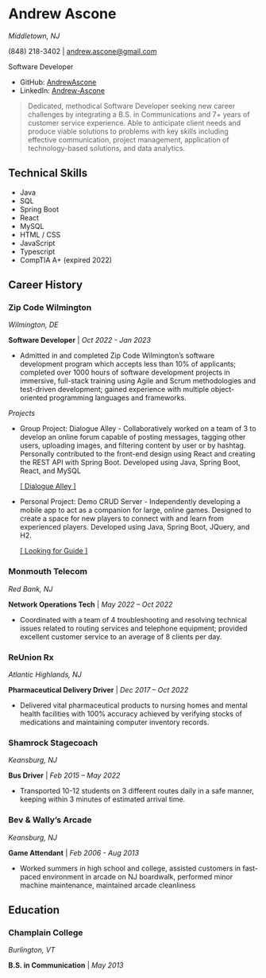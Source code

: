 # Andrew Ascone
*Middletown, NJ*

(848) 218-3402 | andrew.ascone@gmail.com

Software Developer
* GitHub: [AndrewAscone](https://github.com/AndrewAscone)
* LinkedIn: [Andrew-Ascone](https://www.linkedin.com/in/andrew-ascone/)

> Dedicated, methodical Software Developer seeking new career challenges by integrating a B.S. in Communications and 7+ years of
customer service experience. Able to anticipate client needs and produce viable solutions to problems with key skills including effective
communication, project management, application of technology-based solutions, and data analytics.

## Technical Skills
* Java
* SQL
* Spring Boot
* React
* MySQL
* HTML / CSS
* JavaScript
* Typescript
* CompTIA A+ (expired 2022)


## Career History
### Zip Code Wilmington
*Wilmington, DE*

**Software Developer** | *Oct 2022 - Jan 2023*
* Admitted in and completed Zip Code Wilmington’s software development program which accepts less than 10% of applicants; completed over 1000 hours of software development projects in immersive, full-stack training using Agile and Scrum methodologies and test-driven development; gained experience with multiple object-oriented programming languages and frameworks.

*Projects*
* Group Project: Dialogue Alley - Collaboratively worked on a team of 3 to develop an online forum capable of posting messages, tagging other users, uploading images, and filtering content by user or by hashtag. Personally contributed to the front-end design using React and creating the REST API with Spring Boot. Developed using Java, Spring Boot, React, and MySQL 

    [[ Dialogue Alley ]](https://github.com/Formosa-Twitter/DialogueAlley)

* Personal Project: Demo CRUD Server - Independently developing a mobile app to act as a companion for large, online games. Designed to create a space for new players to connect with and learn from experienced players. Developed using Java, Spring Boot, JQuery, and H2. 

    [[ Looking for Guide ]](https://github.com/AndrewAscone/LookingForGuide)

### Monmouth Telecom
*Red Bank, NJ*

**Network Operations Tech** | *May 2022 – Oct 2022*
* Coordinated with a team of 4 troubleshooting and resolving technical issues related to routing services and telephone equipment; provided excellent customer service to an average of 8 clients per day.

### ReUnion Rx
*Atlantic Highlands, NJ*

**Pharmaceutical Delivery Driver** | *Dec 2017 – Oct 2022*
* Delivered vital pharmaceutical products to nursing homes and mental health facilities with 100% accuracy achieved by verifying stocks of medications and maintaining computer inventory records.

### Shamrock Stagecoach
*Keansburg, NJ*

**Bus Driver** | *Feb 2015 – May 2022*
* Transported 10-12 students on 3 different routes daily in a safe manner, keeping within 3 minutes of estimated arrival time.

### Bev & Wally’s Arcade
*Keansburg, NJ*

**Game Attendant** | *Feb 2006 - Aug 2013*
* Worked summers in high school and college, assisted customers in fast-paced environment in arcade on NJ boardwalk, performed minor machine maintenance, maintained arcade cleanliness

## Education
### Champlain College
*Burlington, VT*

**B.S. in Communication** | *May 2013*